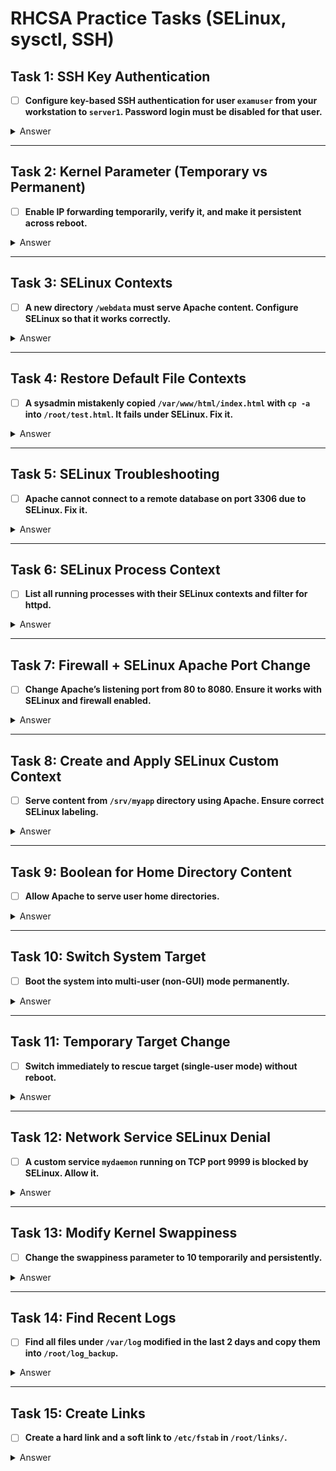 # RHCSA Practice Tasks (SELinux, sysctl, SSH)

## Task 1: SSH Key Authentication

* [ ] **Configure key-based SSH authentication for user `examuser` from your workstation to `server1`. Password login must be disabled for that user.**

<details>
<summary>Answer</summary>

1. Generate SSH key:

   ```bash
   ssh-keygen -t rsa -b 4096
   ```
2. Copy key to server:

   ```bash
   ssh-copy-id examuser@server1
   ```
3. Set permissions:

   ```bash
   chmod 700 ~/.ssh
   chmod 600 ~/.ssh/authorized_keys
   ```
4. Edit `/etc/ssh/sshd_config`:

   ```
   PasswordAuthentication no
   ```
5. Restart SSH:

   ```bash
   sudo systemctl restart sshd
   ```

</details>

---

## Task 2: Kernel Parameter (Temporary vs Permanent)

* [ ] **Enable IP forwarding temporarily, verify it, and make it persistent across reboot.**

<details>
<summary>Answer</summary>

1. Temporary:

   ```bash
   sudo sysctl -w net.ipv4.ip_forward=1
   ```
2. Verify:

   ```bash
   sysctl net.ipv4.ip_forward
   ```
3. Permanent:

   ```bash
   echo "net.ipv4.ip_forward = 1" | sudo tee -a /etc/sysctl.conf
   sudo sysctl -p
   ```

</details>

---

## Task 3: SELinux Contexts

* [ ] **A new directory `/webdata` must serve Apache content. Configure SELinux so that it works correctly.**

<details>
<summary>Answer</summary>

1. Add context rule:

   ```bash
   sudo semanage fcontext -a -t httpd_sys_content_t "/webdata(/.*)?"
   ```
2. Restore context:

   ```bash
   sudo restorecon -Rv /webdata
   ```
3. Verify:

   ```bash
   ls -Z /webdata
   ```

</details>

---

## Task 4: Restore Default File Contexts

* [ ] **A sysadmin mistakenly copied `/var/www/html/index.html` with `cp -a` into `/root/test.html`. It fails under SELinux. Fix it.**

<details>
<summary>Answer</summary>

1. Restore context:

   ```bash
   sudo restorecon -v /root/test.html
   ```
2. Or remove and copy fresh without `-a`.

</details>

---

## Task 5: SELinux Troubleshooting

* [ ] **Apache cannot connect to a remote database on port 3306 due to SELinux. Fix it.**

<details>
<summary>Answer</summary>

1. Check AVC denials:

   ```bash
   sudo ausearch -m avc -ts recent
   ```
2. Enable boolean:

   ```bash
   sudo setsebool -P httpd_can_network_connect on
   ```

</details>

---

## Task 6: SELinux Process Context

* [ ] **List all running processes with their SELinux contexts and filter for httpd.**

<details>
<summary>Answer</summary>

```bash
ps -eZ | grep httpd
```

</details>

---

## Task 7: Firewall + SELinux Apache Port Change

* [ ] **Change Apache’s listening port from 80 to 8080. Ensure it works with SELinux and firewall enabled.**

<details>
<summary>Answer</summary>

1. Edit Apache config:

   ```bash
   sudo vi /etc/httpd/conf/httpd.conf
   # Change: Listen 8080
   ```
2. Update SELinux:

   ```bash
   sudo semanage port -a -t http_port_t -p tcp 8080
   ```
3. Firewall:

   ```bash
   sudo firewall-cmd --permanent --add-port=8080/tcp
   sudo firewall-cmd --reload
   ```
4. Restart Apache:

   ```bash
   sudo systemctl restart httpd
   ```

</details>

---

## Task 8: Create and Apply SELinux Custom Context

* [ ] **Serve content from `/srv/myapp` directory using Apache. Ensure correct SELinux labeling.**

<details>
<summary>Answer</summary>

```bash
sudo semanage fcontext -a -t httpd_sys_content_t "/srv/myapp(/.*)?"
sudo restorecon -Rv /srv/myapp
ls -Z /srv/myapp
```

</details>

---

## Task 9: Boolean for Home Directory Content

* [ ] **Allow Apache to serve user home directories.**

<details>
<summary>Answer</summary>

```bash
sudo setsebool -P httpd_enable_homedirs on
```

</details>

---

## Task 10: Switch System Target

* [ ] **Boot the system into multi-user (non-GUI) mode permanently.**

<details>
<summary>Answer</summary>

```bash
sudo systemctl set-default multi-user.target
```

</details>

---

## Task 11: Temporary Target Change

* [ ] **Switch immediately to rescue target (single-user mode) without reboot.**

<details>
<summary>Answer</summary>

```bash
sudo systemctl isolate rescue.target
```

</details>

---

## Task 12: Network Service SELinux Denial

* [ ] **A custom service `mydaemon` running on TCP port 9999 is blocked by SELinux. Allow it.**

<details>
<summary>Answer</summary>

```bash
sudo semanage port -a -t http_port_t -p tcp 9999
sudo restorecon -Rv /etc/systemd/system/mydaemon.service
```

</details>

---

## Task 13: Modify Kernel Swappiness

* [ ] **Change the swappiness parameter to 10 temporarily and persistently.**

<details>
<summary>Answer</summary>

1. Temporary:

   ```bash
   sudo sysctl -w vm.swappiness=10
   ```
2. Permanent:

   ```bash
   echo "vm.swappiness = 10" | sudo tee -a /etc/sysctl.conf
   sudo sysctl -p
   ```

</details>

---

## Task 14: Find Recent Logs

* [ ] **Find all files under `/var/log` modified in the last 2 days and copy them into `/root/log_backup`.**

<details>
<summary>Answer</summary>

```bash
sudo mkdir -p /root/log_backup
find /var/log -type f -mtime -2 -exec cp {} /root/log_backup/ \;
```

</details>

---

## Task 15: Create Links

* [ ] **Create a hard link and a soft link to `/etc/fstab` in `/root/links/`.**

<details>
<summary>Answer</summary>

```bash
mkdir -p /root/links
ln /etc/fstab /root/links/fstab_hard
ln -s /etc/fstab /root/links/fstab_soft
```

</details>
